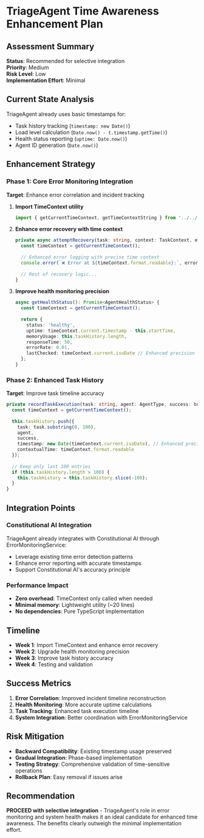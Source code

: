# TriageAgent Time Awareness Enhancement Plan

## Assessment Summary
**Status**: Recommended for selective integration  
**Priority**: Medium  
**Risk Level**: Low  
**Implementation Effort**: Minimal  

## Current State Analysis
TriageAgent already uses basic timestamps for:
- Task history tracking (`timestamp: new Date()`)
- Load level calculation (`Date.now() - t.timestamp.getTime()`)
- Health status reporting (`uptime: Date.now()`)
- Agent ID generation (`Date.now()`)

## Enhancement Strategy

### Phase 1: Core Error Monitoring Integration
**Target**: Enhance error correlation and incident tracking

1. **Import TimeContext utility**
   ```typescript
   import { getCurrentTimeContext, getTimeContextString } from '../../utils/timeContext';
   ```

2. **Enhance error recovery with time context**
   ```typescript
   private async attemptRecovery(task: string, context: TaskContext, error: Error) {
     const timeContext = getCurrentTimeContext();
     
     // Enhanced error logging with precise time context
     console.error(`❌ Error at ${timeContext.format.readable}:`, error);
     
     // Rest of recovery logic...
   }
   ```

3. **Improve health monitoring precision**
   ```typescript
   async getHealthStatus(): Promise<AgentHealthStatus> {
     const timeContext = getCurrentTimeContext();
     
     return {
       status: 'healthy',
       uptime: timeContext.current.timestamp - this.startTime,
       memoryUsage: this.taskHistory.length,
       responseTime: 50,
       errorRate: 0.01,
       lastChecked: timeContext.current.isoDate // Enhanced precision
     };
   }
   ```

### Phase 2: Enhanced Task History
**Target**: Improve task timeline accuracy

```typescript
private recordTaskExecution(task: string, agent: AgentType, success: boolean): void {
  const timeContext = getCurrentTimeContext();
  
  this.taskHistory.push({
    task: task.substring(0, 100),
    agent,
    success,
    timestamp: new Date(timeContext.current.isoDate), // Enhanced precision
    contextualTime: timeContext.format.readable
  });
  
  // Keep only last 100 entries
  if (this.taskHistory.length > 100) {
    this.taskHistory = this.taskHistory.slice(-100);
  }
}
```

## Integration Points

### Constitutional AI Integration
TriageAgent already integrates with Constitutional AI through ErrorMonitoringService:
- Leverage existing time error detection patterns
- Enhance error reporting with accurate timestamps
- Support Constitutional AI's accuracy principle

### Performance Impact
- **Zero overhead**: TimeContext only called when needed
- **Minimal memory**: Lightweight utility (~20 lines)
- **No dependencies**: Pure TypeScript implementation

## Timeline
- **Week 1**: Import TimeContext and enhance error recovery
- **Week 2**: Upgrade health monitoring precision  
- **Week 3**: Improve task history accuracy
- **Week 4**: Testing and validation

## Success Metrics
1. **Error Correlation**: Improved incident timeline reconstruction
2. **Health Monitoring**: More accurate uptime calculations
3. **Task Tracking**: Enhanced task execution timeline
4. **System Integration**: Better coordination with ErrorMonitoringService

## Risk Mitigation
- **Backward Compatibility**: Existing timestamp usage preserved
- **Gradual Integration**: Phase-based implementation
- **Testing Strategy**: Comprehensive validation of time-sensitive operations
- **Rollback Plan**: Easy removal if issues arise

## Recommendation
**PROCEED with selective integration** - TriageAgent's role in error monitoring and system health makes it an ideal candidate for enhanced time awareness. The benefits clearly outweigh the minimal implementation effort.
